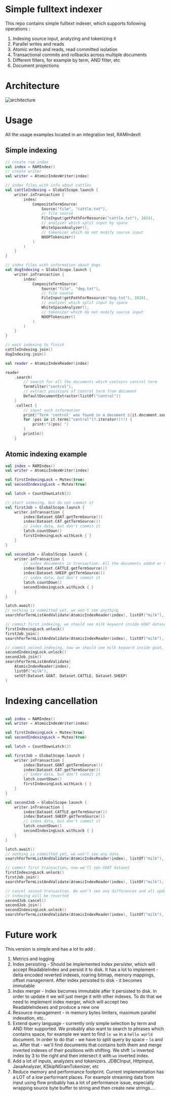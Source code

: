 # Simple fulltext indexer

This repo contains simple fulltext indexer, which supports following operations :
1. Indexing source input, analyzing and tokenizing it
1. Parallel writes and reads
1. Atomic writes and reads, read committed isolation
1. Transactional commits and rollbacks across multiple documents
1. Different filters, for example by term, AND filter, etc
1. Document projections


# Architecture 

![architecture](./docs/arch.png "Architecture")


# Usage

All the usage examples located in an integration test, RAMIndexIt

## Simple indexing 

```kotlin
// create ram index
val index = RAMIndex()
// create writer
val writer = AtomicIndexWriter(index)

// index files with info about cattles
val cattleIndexing = GlobalScope.launch {
    writer.inTransaction {
        index(
            CompositeTermSource(
                Source("file", "cattle.txt"),
                // file source
                FileInput(getPathForResource("cattle.txt"), 1024),
                // analyzer which split input by space
                WhiteSpaceAnalyzer(),
                // tokenizer which do not modify source input
                NOOPTokenizer()
            )
        )
    }
}

// index files with information about dogs
val dogIndexing = GlobalScope.launch {
    writer.inTransaction {
        index(
            CompositeTermSource(
                Source("file", "dog.txt"),
                // file source
                FileInput(getPathForResource("dog.txt"), 1024),
                // analyzer which split input by space
                WhiteSpaceAnalyzer(),
                // tokenizer which do not modify source input
                NOOPTokenizer()
            )
        )
    }
}

// wait indexing to finish
cattleIndexing.join()
dogIndexing.join()

val reader = AtomicIndexReader(index)

reader
    .search(
        // search for all the documents which contains control term
        TermFilter("control"),
        // extract positions of control term from document
        DefaultDocumentExtractor(listOf("control"))
    )
    .collect {
        // input such information 
        print("Term 'control' was found in a document ${it.document.source.name} at positions :")
        for (pos in it.terms["control"]?.iterator()!!) {
            print("${pos} ")
        }
        println()
    }
```

## Atomic indexing example 

```kotlin
val index = RAMIndex()
val writer = AtomicIndexWriter(index)

val firstIndexingLock = Mutex(true)
val secondIndexingLock = Mutex(true)

val latch = CountDownLatch(2)

// start indexing, but do not commit it
val firstJob = GlobalScope.launch {
    writer.inTransaction {
        index(Dataset.GOAT.getTermSource())
        index(Dataset.CAT.getTermSource())
        // index data, but don't commit it
        latch.countDown()
        firstIndexingLock.withLock { }
    }
}

val secondJob = GlobalScope.launch {
    writer.inTransaction {
        // index documents in transaction. All the documents added or none
        index(Dataset.CATTLE.getTermSource())
        index(Dataset.SHEEP.getTermSource())
        // index data, but don't commit it
        latch.countDown()
        secondIndexingLock.withLock { }
    }
}

latch.await()
// nothing is committed yet, we won't see anything 
searchForTermListAndValidate(AtomicIndexReader(index), listOf("milk"), emptySet())

// commit first indexing, we should see milk keyword inside GOAT dataset
firstIndexingLock.unlock()
firstJob.join()
searchForTermListAndValidate(AtomicIndexReader(index), listOf("milk"), setOf(Dataset.GOAT))

// commit second indexing, now we should see milk keyword inside goat, cattle and sheep documents
secondIndexingLock.unlock()
secondJob.join()
searchForTermListAndValidate(
    AtomicIndexReader(index),
    listOf("milk"),
    setOf(Dataset.GOAT, Dataset.CATTLE, Dataset.SHEEP)
)
```


# Indexing cancellation

```kotlin

val index = RAMIndex()
val writer = AtomicIndexWriter(index)

val firstIndexingLock = Mutex(true)
val secondIndexingLock = Mutex(true)

val latch = CountDownLatch(2)

val firstJob = GlobalScope.launch {
    writer.inTransaction {
        index(Dataset.GOAT.getTermSource())
        index(Dataset.CAT.getTermSource())
        // index data, but don't commit it
        latch.countDown()
        firstIndexingLock.withLock { }
    }
}

val secondJob = GlobalScope.launch {
    writer.inTransaction {
        index(Dataset.CATTLE.getTermSource())
        index(Dataset.SHEEP.getTermSource())
        // index data, but don't commit it
        latch.countDown()
        secondIndexingLock.withLock { }
    }
}

latch.await()
// nothing is committed yet, we won't see any data
searchForTermListAndValidate(AtomicIndexReader(index), listOf("milk"), emptySet())

// commit first transaction, now we'll see GOAT dataset
firstIndexingLock.unlock()
firstJob.join()
searchForTermListAndValidate(AtomicIndexReader(index), listOf("milk"), setOf(Dataset.GOAT))

// cancel second transaction. We won't see any differences and all updates during second transaction
// indexing will be reverted
secondJob.cancel()
secondJob.join()
secondIndexingLock.unlock()
searchForTermListAndValidate(AtomicIndexReader(index), listOf("milk"), setOf(Dataset.GOAT))

```


# Future work

This version is simple and has a lot to add :
1. Metrics and logging
1. Index persisting - Should be implemented index persister, which will
accept ReadableIndex and persist it to disk. It has a lot to implement - 
delta encoded reverted indexes, roaring bitmap, memory mappings, offset management.
After index persisted to disk - it becomes immutable
1. Index merger - Index becomes immutable after it persisted to disk. In order to update 
it we will just merge it with other indexes. To do that we need to implement index
merger, which will accept two ReadableIndexes and produce a new one
1. Resource management - in memory bytes limiters,
maximum parallel indexation, etc.. 
1. Extend query language - currently only simple selection by term and AND filter 
supported. We probably also want to search to phrases which contains space, for example
we want to find ```lo wo``` in a ```hello world ``` document. In order to do that - we 
have to split query by space - `lo` and `wo`. After that - we'll find documents that contains
both them and merge inverted indexes of their positions with shifting. We shift ```lo``` inverted index
by 3 to the right and then intersect it with ```wo``` inverted index.
1. Add a lot of inputs, analyzers and tokenizers. JDBCInput, HttpInput, JavaAnalyzer, KSkipNGramTokenizer, etc
1. Reduce memory and performance footprint. Current implementation has a LOT of a low performant places. For example
streaming data from input using flow probably has a lot of performance issue, especially wrapping source byte buffer to 
string and then create new strings....
